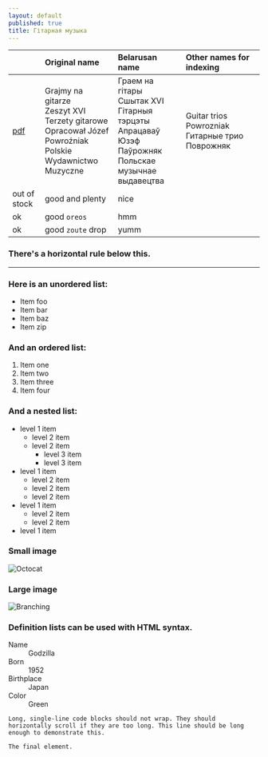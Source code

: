 ```yaml
---
layout: default
published: true
title: Гітарная музыка
---
```




|  | Original name| Belarusan name    | Other names for indexing |
|:-------------|:------------------|:------|:----|
| [pdf](assets/ноты/Terzety.pdf)           | Grajmy na gitarze<br> Zeszyt XVI<br>Terzety gitarowe<br>Opracował Józef Powroźniak<br>Polskie Wydawnictwo Muzyczne | Граем на гітары<br>Сшытак  XVI<br>Гітарныя тэрцэты<br>Апрацаваў Юзэф Паўрожняк<br>Польскае музычнае выдавецтва  | Guitar trios Powrozniak  Гитарные трио Поврожняк    |
| out of stock | good and plenty   | nice  |     |
| ok           | good `oreos`      | hmm   |     |
| ok           | good `zoute` drop | yumm  |     |

### There's a horizontal rule below this.

* * *

### Here is an unordered list:

*   Item foo
*   Item bar
*   Item baz
*   Item zip

### And an ordered list:

1.  Item one
1.  Item two
1.  Item three
1.  Item four

### And a nested list:

- level 1 item
  - level 2 item
  - level 2 item
    - level 3 item
    - level 3 item
- level 1 item
  - level 2 item
  - level 2 item
  - level 2 item
- level 1 item
  - level 2 item
  - level 2 item
- level 1 item

### Small image

![Octocat](https://github.githubassets.com/images/icons/emoji/octocat.png)

### Large image

![Branching](https://guides.github.com/activities/hello-world/branching.png)


### Definition lists can be used with HTML syntax.

<dl>
<dt>Name</dt>
<dd>Godzilla</dd>
<dt>Born</dt>
<dd>1952</dd>
<dt>Birthplace</dt>
<dd>Japan</dd>
<dt>Color</dt>
<dd>Green</dd>
</dl>

```
Long, single-line code blocks should not wrap. They should horizontally scroll if they are too long. This line should be long enough to demonstrate this.
```

```
The final element.
```

